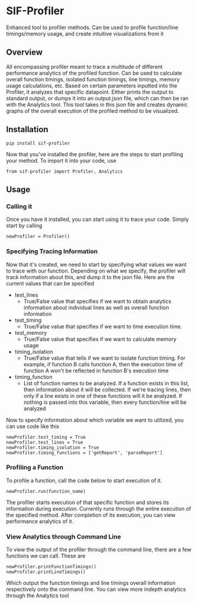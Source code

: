 # SIF-Profiler

Enhanced tool to profiler methods. Can be used to profile function/line timings/memory usage, and create intuitive visualizations from it

## Overview

All encompassing profiler meant to trace a multitude of different performance analytics of the profiled function. Can be used to calculate overall function timings, isolated function timings, line timings, memory usage calculations, etc. Based on certain parameters inputted into the Profiler, it analyzes that specific datapoint. Either prints the output to standard output, or dumps it into an output.json file, which can then be ran with the Analytics tool. This tool takes in this json file and creates dynamic graphs of the overall execution of the profiled method to be visualized.

## Installation

```
pip install sif-profiler
```

Now that you've installed the profiler, here are the steps to start profiling your method. To import it into your code, use

```
from sif-profiler import Profiler, Analytics
```

## Usage

### Calling it
Once you have it installed, you can start using it to trace your code. Simply start by calling 

```
newProfiler = Profiler()
```

### Specifying Tracing Information
Now that it's created, we need to start by specifying what values we want to trace with our function. Depending on what we specify, the profiler will track information about this, and dump it to the json file. Here are the current values that can be specified

- test_lines
  - True/False value that specifies if we want to obtain analytics information about individual lines as well as overall function information
- test_timing
  - True/False value that specifies if we want to time execution time.
- test_memory
  - True/False value that specifies if we want to calculate memory usage
- timing_isolation
  - True/False value that tells if we want to isolate function timing. For example, if function B calls function A, then the execution time of function A won't be reflected in function B's execution time
- timing_function
  - List of function names to be analyzed. If a function exists in this list, then information about it will be collected. If we're tracing lines, then only if a line exists in one of these functions will it be analyzed. If nothing is passed into this variable, then every function/line will be analyzed

Now to specify information about which variable we want to utilized, you can use code like this

```
newProfiler.test_timing = True
newProfiler.test_lines = True
newProfiler.timing_isolation = True
newProfiler.timing_functions = ['getReport', 'parseReport']
```

### Profiling a Function
To profile a function, call the code below to start execution of it. 

```
newProfiler.run(function_name)
```

The profiler starts execution of that specific function and stores its information during execution. Currently runs through the entire execution of the specified method. After completion of its execution, you can view performance analytics of it.

### View Analytics through Command Line
To view the output of the profiler through the command line, there are a few functions we can call. These are 

```
newProfiler.printFunctionTimings()
newProfiler.printLineTimings()
```

Which output the function timings and line timings overall information respectively onto the command line. You can view more indepth analytics through the Analytics tool
